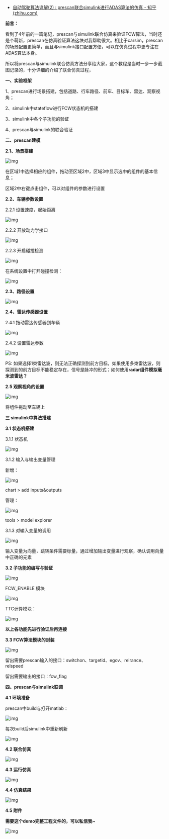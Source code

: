 - [自动驾驶算法详解(2) : prescan联合simulink进行ADAS算法的仿真 - 知乎 (zhihu.com)](https://zhuanlan.zhihu.com/p/503994227)

**前言：**

看到了4年前的一篇笔记，prescan与simulink联合仿真来验证FCW算法，当时还是个萌新，prescan在仿真验证算法这块对我帮助很大。相比于carsim，prescan的场景配置更简单，而且与simulink接口配置方便，可以在仿真过程中更专注在ADAS算法本身。

所以将prescan与simulink联合仿真方法分享给大家，这个教程是当时一步一步截图记录的，十分详细的介绍了联合仿真过程，

**一、实验框架**

1、prescan进行场景搭建，包括道路、行车路径、前车、目标车、雷达、观察视角；

2、simulink中stateflow进行FCW状态机的搭建

3、simulink中各个子功能的验证

4、prescan与simulink的联合验证

**二、prescan建模**

**2.1、场景搭建**

![img](https://pic1.zhimg.com/80/v2-bce4e210a826f184b86c58fae84e7dc8_720w.jpg)

在区域1中选择相应的组件，拖动至区域2中，区域3中显示选中的组件的基本信息；

区域2中右键点击组件，可以对组件的参数进行设置

**2.2、车辆参数设置**

2.2.1 设置速度，起始距离

![img](https://pic2.zhimg.com/80/v2-a7af14e7c4f8a0919c1973b9f9c4ca55_720w.jpg)

2.2.2 开放动力学接口

![img](https://pic1.zhimg.com/80/v2-cad4f3d0b98f5555116a514b49558c44_720w.jpg)

2.2.3 开启碰撞检测

![img](https://pic3.zhimg.com/80/v2-8fe9aae90083c7095a785b302b39ecd6_720w.jpg)

在系统设置中打开碰撞检测：

![img](https://pic1.zhimg.com/80/v2-cb3c7a784e7a183aedff1d8f613daab0_720w.jpg)

**2.3、路径设置**

![img](https://pic2.zhimg.com/80/v2-e58e14bf85708a17646a9ae64f9c7e6d_720w.jpg)

**2.4、雷达传感器设置**

2.4.1 拖动雷达传感器到车辆

![img](https://pic3.zhimg.com/80/v2-f6b64b45a605216738f8b51f62e576f6_720w.jpg)

2.4.2 设置雷达参数

![img](https://pic4.zhimg.com/80/v2-f4b880ae4963505e130774fed17b7ee7_720w.jpg)

PS: 如果选择1束雷达波，则无法正确探测到前方目标，如果使用多束雷达波，则探测到的前方目标不能稳定存在，信号是脉冲的形式；如何使用**radar组件模拟毫米波雷达？**

**2.5 观察视角的设置**

![img](https://pic1.zhimg.com/80/v2-cd23ce2057ca83fa567bffb34896a190_720w.jpg)

将组件拖动至车辆上

**三 simulink中算法搭建**

**3.1 状态机搭建**

3.1.1 状态机

![img](https://pic2.zhimg.com/80/v2-977de7e0172679ed0f5b2e4e275fc7a9_720w.jpg)

3.1.2 输入与输出变量管理

新增：

![img](https://pic3.zhimg.com/80/v2-656c7b1e6f505791c4247f55caef6a82_720w.jpg)

chart > add inputs&outputs

管理：

![img](https://pic1.zhimg.com/80/v2-d51d437331de9215377e1967e8e0fccc_720w.jpg)

tools > model explorer

3.1.3 对输入变量的调用

![img](https://pic4.zhimg.com/80/v2-d377240b994ab96d61c33e5dd14fe367_720w.jpg)

输入变量为向量，跳转条件需要标量，通过增加输出变量进行观察，确认调用向量中正确的元素

**3.2 子功能的编写与验证**

![img](https://pic1.zhimg.com/80/v2-d5e0d70835d7b3e144e49324e2c9bcb8_720w.jpg)

FCW_ENABLE 模块

![img](https://pic3.zhimg.com/80/v2-53db767c35cd8809f51f9e2c2acadff2_720w.jpg)

TTC计算模块：

![img](https://pic3.zhimg.com/80/v2-2f0a53b232efca56e94f8a814faaa892_720w.jpg)

**以上各功能先进行验证后再连接**

**3.3 FCW算法模块的封装**

![img](https://pic1.zhimg.com/80/v2-461f4e82b731aa9da57bb9621c7602c4_720w.jpg)

留出需要prescan输入的接口：switchon、targetid、egov、relrance、relspeed

留出需要输出的接口：fcw_flag

**四、prescan与simulink联调**

**4.1 环境准备**

prescan中build与打开matlab：

![img](https://pic1.zhimg.com/80/v2-3a21da24048d192b73149b84ed38d1f0_720w.jpg)

每次build后simulink中重新刷新

![img](https://pic3.zhimg.com/80/v2-a98fe10d78144c50e26997e2a6042d36_720w.jpg)

**4.2 联合仿真**

![img](https://pic4.zhimg.com/80/v2-bfd29f756025b6a9073897c255f6cc8f_720w.jpg)

**4.3 运行仿真**

![img](https://pic2.zhimg.com/80/v2-4ffb380c0b1ac828d1c221fd6ef76fcd_720w.jpg)

**4.4 仿真结果**

![img](https://pic2.zhimg.com/80/v2-907f581264ea99dfea1da69d6a6aba75_720w.jpg)

**4.5 附件**

**需要这个demo完整工程文件的，可以私信我~**

![img](https://pic1.zhimg.com/80/v2-5426d9b93ba81441959b2c8fba2770fc_720w.jpg)
